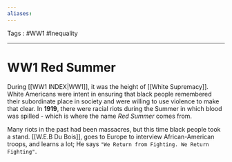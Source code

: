 ```yaml
---
aliases: 
---
```

Tags : #WW1 #Inequality
___
# WW1 Red Summer
During [[WW1 INDEX|WW1]], it was the height of [[White Supremacy]]. White Americans were intent in ensuring that black people remembered their subordinate place in society and were willing to use violence to make that clear. In **1919**, there were racial riots during the Summer in which blood was spilled - which is where the name *Red Summer* comes from.

Many riots in the past had been massacres, but this time black people took a stand. [[W.E.B Du Bois]], goes to Europe to interview African-American troops, and learns a lot; He says `"We Return from Fighting. We Return Fighting"`.